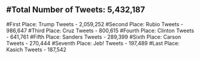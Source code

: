 #Total Number of Tweets: 5,432,187 
---
#First Place: Trump Tweets - 2,059,252
#Second Place: Rubio Tweets - 986,647
#Third Place: Cruz Tweets - 800,615
#Fourth Place: Clinton Tweets - 641,761
#Fifth Place: Sanders Tweets - 289,399
#Sixth Place: Carson Tweets - 270,444
#Seventh Place: Jeb! Tweets - 197,489
#Last Place: Kasich Tweets - 187,542
